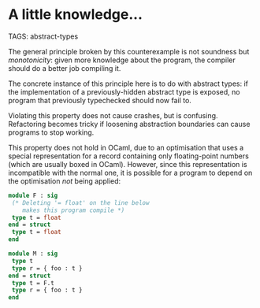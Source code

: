 # A little knowledge...

TAGS: abstract-types

The general principle broken by this counterexample is not soundness
but *monotonicity*: given more knowledge about the program, the
compiler should do a better job compiling it.

The concrete instance of this principle here is to do with abstract
types: if the implementation of a previously-hidden abstract type is
exposed, no program that previously typechecked should now fail to.

Violating this property does not cause crashes, but is
confusing. Refactoring becomes tricky if loosening abstraction
boundaries can cause programs to stop working.

This property does not hold in OCaml, due to an optimisation that uses
a special representation for a record containing only floating-point
numbers (which are usually boxed in OCaml). However, since this
representation is incompatible with the normal one, it is possible for
a program to depend on the optimisation _not_ being applied:

```ocaml
module F : sig
 (* Deleting '= float' on the line below
    makes this program compile *)
 type t = float
end = struct
 type t = float
end

module M : sig
 type t
 type r = { foo : t }
end = struct
 type t = F.t
 type r = { foo : t }
end
```
